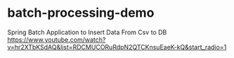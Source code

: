 # batch-processing-demo
Spring Batch Application to Insert Data From Csv to DB
https://www.youtube.com/watch?v=hr2XTbKSdAQ&list=RDCMUCORuRdpN2QTCKnsuEaeK-kQ&start_radio=1
